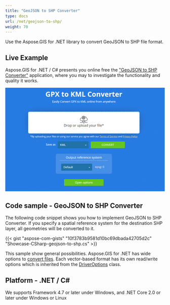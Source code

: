 ```yaml
---
title: "GeoJSON to SHP Converter"
type: docs
url: /net/geojson-to-shp/
weight: 70
---
```


Use the Aspose.GIS for .NET library to convert GeoJSON to SHP file format.

## **Live Example**

Aspose.GIS for .NET / C# presents you online free the ["GeoJSON to SHP Converter"](https://products.aspose.app/gis/conversion/geojson-to-shp) application, where you may to investigate the functionality and quality it works.

![GeoJSON to SHP Converter App](conversion.png)

## **Code sample - GeoJSON to SHP Converter**

The following code snippet shows you how to implement GeoJSON to SHP Converter. If you specify a spatial reference system for the destination SHP layer, all geometries will be converted to it. 

{{< gist "aspose-com-gists" "10f3783b9581d10bc69dbada42705d2c" "Showcase-CSharp-geojson-to-shp.cs" >}}

This sample show general possibilities. Aspose.GIS for .NET has wide options to [convert files](https://docs.aspose.com/gis/net/vector-layers/). Each vector-based format has its own read/write options which is inherited from the [DriverOptions](https://apireference.aspose.com/gis/net/aspose.gis/driveroptions) class.

## **Platform - .NET / C#**

We supports Framework 4.7 or later under Windows, and .NET Core 2.0 or later under Windows or Linux
